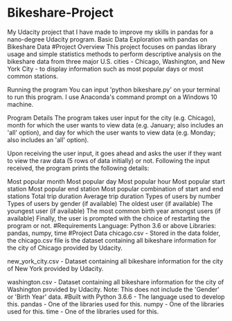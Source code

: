 # Bikeshare-Project
My Udacity project that I have made to improve my skills in pandas for a nano-degree Udacity program.
Basic Data Exploration with pandas on Bikeshare Data
#Project Overview
This project focuses on pandas library usage and simple statistics methods to perform descriptive analysis on the bikeshare data from three major U.S. cities - Chicago, Washington, and New York City - to display information such as most popular days or most common stations.

Running the program
You can input 'python bikeshare.py' on your terminal to run this program. I use Anaconda's command prompt on a Windows 10 machine.

Program Details
The program takes user input for the city (e.g. Chicago), month for which the user wants to view data (e.g. January; also includes an 'all' option), and day for which the user wants to view data (e.g. Monday; also includes an 'all' option).

Upon receiving the user input, it goes ahead and asks the user if they want to view the raw data (5 rows of data initially) or not. Following the input received, the program prints the following details:

Most popular month
Most popular day
Most popular hour
Most popular start station
Most popular end station
Most popular combination of start and end stations
Total trip duration
Average trip duration
Types of users by number
Types of users by gender (if available)
The oldest user (if available)
The youngest user (if available)
The most common birth year amongst users (if available)
Finally, the user is prompted with the choice of restarting the program or not.
#Requirements
Language: Python 3.6 or above
Libraries: pandas, numpy, time
#Project Data
chicago.csv - Stored in the data folder, the chicago.csv file is the dataset containing all bikeshare information for the city of Chicago provided by Udacity.

new_york_city.csv - Dataset containing all bikeshare information for the city of New York provided by Udacity.

washington.csv - Dataset containing all bikeshare information for the city of Washington provided by Udacity. Note: This does not include the 'Gender' or 'Birth Year' data.
#Built with
Python 3.6.6 - The language used to develop this.
pandas - One of the libraries used for this.
numpy - One of the libraries used for this.
time - One of the libraries used for this.
